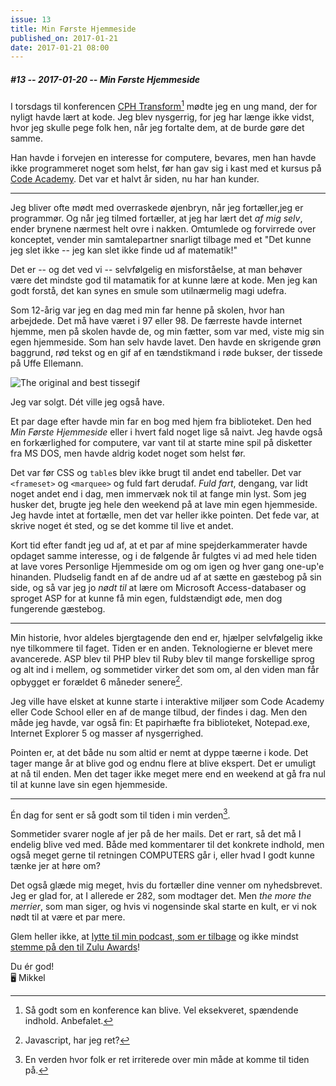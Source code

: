 ```yaml
---
issue: 13
title: Min Første Hjemmeside
published_on: 2017-01-21
date: 2017-01-21 08:00
---
```


##### #13 -- 2017-01-20 -- Min Første Hjemmeside

I torsdags til konferencen [CPH Transform][][^1] mødte jeg en ung mand, der for nyligt havde lært at kode. Jeg blev nysgerrig, for jeg har længe ikke vidst, hvor jeg skulle pege folk hen, når jeg fortalte dem, at de burde gøre det samme.

Han havde i forvejen en interesse for computere, bevares, men han havde ikke programmeret noget som helst, før han gav sig i kast med et kursus på [Code Academy][]. Det var et halvt år siden, nu har han kunder.

---

Jeg bliver ofte mødt med overraskede øjenbryn, når jeg fortæller,jeg er programmør. Og når jeg tilmed fortæller, at jeg har lært det _af mig selv_, ender brynene nærmest helt ovre i nakken. Omtumlede og forvirrede over konceptet, vender min samtalepartner snarligt tilbage med et "Det kunne jeg slet ikke -- jeg kan slet ikke finde ud af matematik!"

Det er -- og det ved vi -- selvfølgelig en misforståelse, at man behøver være det mindste god til matamatik for at kunne lære at kode. Men jeg kan godt forstå, det kan synes en smule som utilnærmelig magi udefra.

Som 12-årig var jeg en dag med min far henne på skolen, hvor han arbejdede. Det må have været i 97 eller 98. De færreste havde internet hjemme, men på skolen havde de, og min fætter, som var med, viste mig sin egen hjemmeside. Som han selv havde lavet. Den havde en skrigende grøn baggrund, rød tekst og en gif af en tændstikmand i røde bukser, der tissede på Uffe Ellemann.

![The original and best tissegif](https://s3.brnbw.com/piss-1-uGwKoOUkEl.gif "The original and best tissegif")

Jeg var solgt. Dét ville jeg også have.

Et par dage efter havde min far en bog med hjem fra biblioteket. Den hed _Min Første Hjemmeside_ eller i hvert fald noget lige så naivt. Jeg havde også en forkærlighed for computere, var vant til at starte mine spil på disketter fra MS DOS, men havde aldrig kodet noget som helst før.

Det var før CSS og `table`s blev ikke brugt til andet end tabeller. Det var `<frameset>` og `<marquee>` og fuld fart derudaf. _Fuld fart_, dengang, var lidt noget andet end i dag, men immervæk nok til at fange min lyst. Som jeg husker det, brugte jeg hele den weekend på at lave min egen hjemmeside. Jeg havde intet at fortælle, men det var heller ikke pointen. Det fede var, at skrive noget ét sted, og se det komme til live et andet.

Kort tid efter fandt jeg ud af, at et par af mine spejderkammerater havde opdaget samme interesse, og i de følgende år fulgtes vi ad med hele tiden at lave vores Personlige Hjemmeside om og om igen og hver gang one-up'e hinanden. Pludselig fandt en af de andre ud af at sætte en gæstebog på sin side, og så var jeg jo _nødt til_ at lære om Microsoft Access-databaser og sproget ASP for at kunne få min egen, fuldstændigt øde, men dog fungerende gæstebog.

---

Min historie, hvor aldeles bjergtagende den end er, hjælper selvfølgelig ikke nye tilkommere til faget. Tiden er en anden. Teknologierne er blevet mere avancerede. ASP blev til PHP blev til Ruby blev til mange forskellige sprog og alt ind i mellem, og sommetider virker det som om, al den viden man får opbygget er forældet 6 måneder senere[^2].

Jeg ville have elsket at kunne starte i interaktive miljøer som Code Academy eller Code School eller en af de mange tilbud, der findes i dag. Men den måde jeg havde, var også fin: Et papirhæfte fra biblioteket, Notepad.exe, Internet Explorer 5 og masser af nysgerrighed.

Pointen er, at det både nu som altid er nemt at dyppe tæerne i kode. Det tager mange år at blive god og endnu flere at blive ekspert. Det er umuligt at nå til enden. Men det tager ikke meget mere end en weekend at gå fra nul til at kunne lave sin egen hjemmeside.

---

Én dag for sent er så godt som til tiden i min verden[^3].

Sommetider svarer nogle af jer på de her mails. Det er rart, så det må I endelig blive ved med. Både med kommentarer til det konkrete indhold, men også meget gerne til retningen COMPUTERS går i, eller hvad I godt kunne tænke jer at høre om?

Det også glæde mig meget, hvis du fortæller dine venner om nyhedsbrevet. Jeg er glad for, at I allerede er 282, som modtager det. Men _the more the merrier_, som man siger, og hvis vi nogensinde skal starte en kult, er vi nok nødt til at være et par mere.

Glem heller ikke, at [lytte til min podcast, som er tilbage](https://fupifarvandet.dk/episodes/225) og ikke mindst [stemme på den til Zulu Awards](http://tv.tv2.dk/zulu-awards/2017-01-10-stem-paa-aarets-radioprogram)!

Du ér god!  
🖥 Mikkel

[cph transform]: http://cphtransform.com
[code academy]: https://codeacademy.com

[^1]: Så godt som en konference kan blive. Vel eksekveret, spændende indhold. Anbefalet.
[^2]: Javascript, har jeg ret?
[^3]: En verden hvor folk er ret irriterede over min måde at komme til tiden på.
